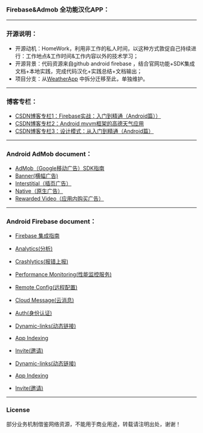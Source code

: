 ### Firebase&Admob 全功能汉化APP：

-------
### 开源说明：
- 开源动机：HomeWork，利用非工作的私人时间，以这种方式敦促自己持续进行：工作地点&工作时间&工作内容以外的技术学习；
- 开源背景：代码资源来自github android firebase ，结合官网功能+SDK集成文档+本地实践，完成代码汉化+实践总结+文档输出；
- 项目分支：从[WeatherApp](https://github.com/caobaokang419/WeatherApp) 中拆分迁移至此，单独维护。

-------
### 博客专栏：
- [CSDN博客专栏1：Firebase实战：入门到精通（Android篇））](https://blog.csdn.net/cbk861110/column/info/33806)
- [CSDN博客专栏2：Android mvvm框架的高德天气应用](https://blog.csdn.net/cbk861110/column/info/33307)
- [CSDN博客专栏3：设计模式：从入门到精通（Android篇）](https://blog.csdn.net/cbk861110/column/info/33476)


-------
### Android AdMob document：
- [AdMob（Google移动广告）SDK指南](https://developers.google.com/admob/android/quick-start?hl=zh-CN#import_the_mobile_ads_sdk)
- [Banner(横幅广告)](https://developers.google.com/admob/android/banner?hl=zh-CN)
- [Interstitial（插页广告）](https://developers.google.com/admob/android/interstitial?hl=zh-CN)
- [Native（原生广告）](https://developers.google.com/admob/android/native-unified?hl=zh-CN)
- [Rewarded Video（应用内购买广告）](https://developers.google.com/admob/android/rewarded-video?hl=zh-CN)


-------

### Android Firebase document：
- [Firebase 集成指南](https://developers.google.com/firebase/docs/android/setup?hl=zh-CN)
- [Analytics(分析)](https://firebase.google.com/docs/analytics/?hl=zh-CN)
- [Crashlytics(报错上报)](https://firebase.google.com/docs/crashlytics/?hl=zh-CN)
- [Performance Monitoring(性能监控服务)](https://firebase.google.com/docs/perf-mon/)

- [Remote Config(远程配置)](https://firebase.google.com/docs/cloud-messaging/?hl=zh-CN)
- [Cloud Message(云消息)](https://firebase.google.com/docs/remote-config/?hl=zh-CN)
- [Auth(身份认证)](https://firebase.google.com/docs/auth/?hl=zh-CN)

- [Dynamic-links(动态链接)](https://firebase.google.com/docs/dynamic-links/)
- [App Indexing](https://firebase.google.com/docs/app-indexing/)
- [Invite(邀请)](https://firebase.google.com/docs/invites/)

- [Dynamic-links(动态链接)](https://firebase.google.com/docs/dynamic-links/)
- [App Indexing](https://firebase.google.com/docs/app-indexing/)
- [Invite(邀请)](https://firebase.google.com/docs/invites/)


-------
### License
部分业务机制借鉴网络资源，不能用于商业用途，转载请注明出处，谢谢！ 
